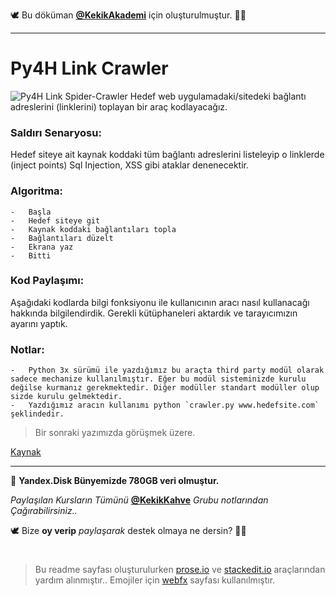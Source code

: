 🕊 Bu döküman [**@KekikAkademi**](https://t.me/KekikAkademi "Telegram: @KekikAkademi") için oluşturulmuştur. ✌🏼
________________________________
# Py4H Link Crawler
![Py4H Link Spider-Crawler](https://raw.githubusercontent.com/KekikAkademi/KekikPython/master/3-Py4H-Link-Crawler/images/py4h-link-spider-crawler.png)
Hedef web uygulamadaki/sitedeki bağlantı adreslerini (linklerini) toplayan bir araç kodlayacağız.

### **Saldırı Senaryosu:**
Hedef siteye ait kaynak koddaki tüm bağlantı adreslerini listeleyip o linklerde (inject points) Sql Injection, XSS gibi ataklar denenecektir.

### **Algoritma:**
	-   Başla
    -   Hedef siteye git
    -   Kaynak koddaki bağlantıları topla
    -   Bağlantıları düzelt
    -   Ekrana yaz
    -   Bitti

### **Kod Paylaşımı:**
Aşağıdaki kodlarda bilgi fonksiyonu ile kullanıcının aracı nasıl kullanacağı hakkında bilgilendirdik. Gerekli kütüphaneleri aktardık ve tarayıcımızın ayarını yaptık.




### **Notlar:**
    -   Python 3x sürümü ile yazdığımız bu araçta third party modül olarak sadece mechanize kullanılmıştır. Eğer bu modül sisteminizde kurulu değilse kurmanız gerekmektedir. Diğer modüller standart modüller olup sizde kurulu gelmektedir.
    -   Yazdığımız aracın kullanımı python `crawler.py www.hedefsite.com` şeklindedir.

> Bir sonraki yazımızda görüşmek üzere.

[Kaynak](http://python4hackers.com/python-information-gathering-tools/py4h-link-crawler.html "Saygı ve Özlemle...")
________________________________

📃 **Yandex.Disk Bünyemizde 780GB veri olmuştur.**

_Paylaşılan Kursların Tümünü_ [**@KekikKahve**](https://t.me/KekikKahve) _Grubu notlarından Çağırabilirsiniz.._

🕊️ Bize **oy verip** _paylaşarak_ destek olmaya ne dersin? ✌🏼
#
> Bu readme sayfası oluşturulurken [prose.io](http://prose.io/ "prose.io") ve [stackedit.io](https://stackedit.io/app "stackedit.io") araçlarından yardım alınmıştır..
> Emojiler için [webfx](https://www.webfx.com/tools/emoji-cheat-sheet/ "Emoji Cheat Sheet") sayfası kullanılmıştır.